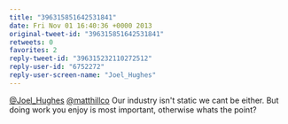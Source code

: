 ```yaml
---
title: "396315851642531841"
date: Fri Nov 01 16:40:36 +0000 2013
original-tweet-id: "396315851642531841"
retweets: 0
favorites: 2
reply-tweet-id: "396315232110272512"
reply-user-id: "6752272"
reply-user-screen-name: "Joel_Hughes"
---
```

<a href="https://twitter.com/Joel_Hughes">@Joel_Hughes</a> <a href="https://twitter.com/matthillco">@matthillco</a> Our industry isn't static we cant be either. But doing work you enjoy is most important, otherwise whats the point?
